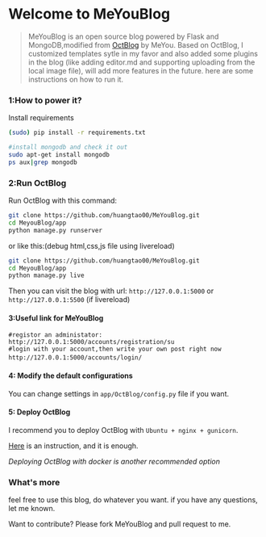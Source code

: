 Welcome to MeYouBlog
====================

>MeYouBlog is an open source blog powered by Flask and MongoDB,modified from [OctBlog](https://github.com/flyhigher139/OctBlog) by MeYou.
Based on OctBlog, I customized templates sytle in my favor and also added some plugins in the blog (like adding editor.md and supporting uploading from  the local image file), will add more features in the future.
here are some instructions on how to run it.

### 1:How to power it?

Install requirements

```bash
(sudo) pip install -r requirements.txt

#install mongodb and check it out
sudo apt-get install mongodb
ps aux|grep mongodb
```


### 2:Run OctBlog

Run OctBlog with this command:

```bash
git clone https://github.com/huangtao00/MeYouBlog.git
cd MeyouBlog/app
python manage.py runserver

```
or like this:(debug html,css,js file using livereload)
```bash
git clone https://github.com/huangtao00/MeYouBlog.git
cd MeyouBlog/app
python manage.py live
```

Then you can visit the blog with url: `http://127.0.0.1:5000` or `http://127.0.0.1:5500` (if livereload)

#### 3:Useful link for MeYouBlog
```
#registor an administator:
http://127.0.0.1:5000/accounts/registration/su
#login with your account,then write your own post right now
http://127.0.0.1:5000/accounts/login/　
```
#### 4: Modify the default configurations

You can change settings in `app/OctBlog/config.py` file if you want.

#### 5: Deploy OctBlog

I recommend you to deploy OctBlog with `Ubuntu + nginx + gunicorn`.

[Here](http://flask.pocoo.org/docs/0.10/deploying/wsgi-standalone/) is an instruction, and it is enough.

*Deploying OctBlog with docker is another recommended option*

### What's more

feel free to use this blog, do whatever you want. if you have any questions, let me known.

Want to contribute? Please fork MeYouBlog and pull request to me.


